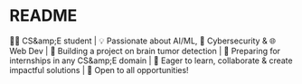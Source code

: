# README
👩‍💻 CS\&amp;E student | 💡 Passionate about AI/ML, 🔐 Cybersecurity &amp; 🌐 Web Dev | 🧠 Building a project on brain tumor detection | 🎯 Preparing for internships in any CS\&amp;E domain | 🚀 Eager to learn, collaborate &amp; create impactful solutions | 🤝 Open to all opportunities!
